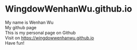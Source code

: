 # WingdowWenhanWu.github.io
My name is Wenhan Wu  
My github page  
This is my personal page on Github  
Visit on https://wingdowwenhanwu.github.io  
Have fun!  

